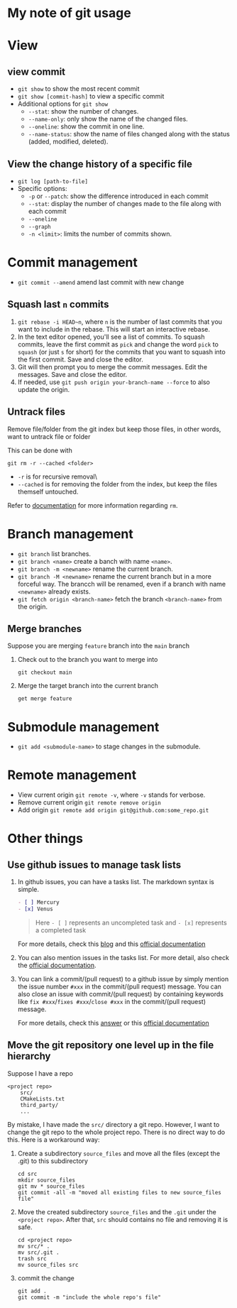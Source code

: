 # My note of git usage

#  View
## view commit
- `git show` to show the most recent commit
- `git show [commit-hash]` to view a specific commit 
- Additional options for `git show`
    - `--stat`: show the number of changes.
    - `--name-only`: only show the name of the changed files.
    - `--oneline`: show the commit in one line.
    - `--name-status`: show the name of files changed along with the status (added, modified, deleted).
## View the change history of a specific file
- `git log [path-to-file]`
- Specific options:
  - `-p` or `--patch`: show the difference introduced in each commit
  - `--stat`: display the number of changes made to the file along with each commit
  - `--oneline`
  - `--graph`
  - `-n <limit>`: limits the number of commits shown.

# Commit management
- `git commit --amend` amend last commit with new change
## Squash last `n` commits
1. `git rebase -i HEAD~n`, where `n` is the number of last commits that you want to include in the rebase. This will start an interactive rebase.
2. In the text editor opened, you'll see a list of commits. To squash commits, leave the first commit as `pick` and change the word `pick` to `squash` (or just `s` for short) for the commits that you want to squash into the first commit. Save and close the editor. 
3. Git will then prompt you to merge the commit messages. Edit the messages. Save and close the editor.
4. If needed, use `git push origin your-branch-name --force` to also update the origin.

## Untrack files
Remove file/folder from the git index but keep those files, in other words, want to untrack file or folder

This can be done with 
```
git rm -r --cached <folder>
```
- `-r` is for recursive removal\
- `--cached` is for removing the folder from the index, but keep the files themself untouched.

Refer to [documentation](https://git-scm.com/docs/git-rm) for more information regarding `rm`.

# Branch management
- `git branch` list branches.
- `git branch <name>` create a banch with name `<name>`.
- `git branch -m <newname>` rename the current branch.
- `git branch -M <newname>` rename the current branch but in a more forceful way. The brancch will be renamed, even if a branch with name `<newname>` already exists.
- `git fetch origin <branch-name>` fetch the branch `<branch-name>` from the origin.
## Merge branches
Suppose you are merging `feature` branch into the `main` branch
1. Check out to the branch you want to merge into
    ```
    git checkout main
    ```
2. Merge the target branch into the current branch
    ```
    get merge feature
    ```

# Submodule management
- `git add <submodule-name>` to stage changes in the submodule.

# Remote management
- View current origin `git remote -v`, where `-v` stands for verbose.
- Remove current origin `git remote remove origin`
- Add origin `git remote add origin git@github.com:some_repo.git`


# Other things
## Use github issues to manage task lists
1. In github issues, you can have a tasks list. The markdown syntax is simple.
    ```markdown
    - [ ] Mercury 
    - [x] Venus
    ```
    > Here `- [ ]` represents an uncompleted task and `- [x]` represents a completed task

    For more details, check this [blog](https://github.blog/2014-04-28-task-lists-in-all-markdown-documents/) and this [official documentation](https://docs.github.com/en/issues/tracking-your-work-with-issues/about-task-lists)

2. You can also mention issues in the tasks list. For more detail, also check the [official documentation](https://docs.github.com/en/issues/tracking-your-work-with-issues/about-task-lists).

3. You can link a commit/(pull request) to a github issue by simply mention the issue number `#xxx` in the commit/(pull request) message.
You can also close an issue with commit/(pull request) by containing keywords like `fix #xxx`/`fixes #xxx`/`close #xxx` in the commit/(pull request) message.
    
    For more details, check this [answer](https://www.edureka.co/community/102139/link-to-the-issue-number-on-github-within-a-commit-message#:~:text=You%20just%20need%20to%20include,(in%20your%20commit%20message).) or this [official documentation](https://docs.github.com/en/issues/tracking-your-work-with-issues/linking-a-pull-request-to-an-issue)

## Move the git repository one level up in the file hierarchy
Suppose I have a repo
```
<project repo>
    src/
    CMakeLists.txt
    third_party/
    ...
```
By mistake, I have made the `src/` directory a git repo. However, I want to change the git repo to the whole project repo. There is no direct way to do this. Here is a workaround way:
1.  Create a subdirectory `source_files` and move all the files (except the .git) to this subdirectory
     ```
    cd src
    mkdir source_files
    git mv * source_files
    git commit -all -m "moved all existing files to new source_files file"
    ```

2. Move the created subdirectory `source_files` and the `.git` under the `<project repo>`. After that, `src` should contains no file and removing it is safe.
    ```
    cd <project repo>
    mv src/* .
    mv src/.git .
    trash src
    mv source_files src
    ```

3. commit the change 
    ```
    git add .
    git commit -m "include the whole repo's file"
    ```
